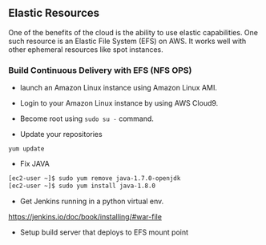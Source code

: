## Elastic Resources

One of the benefits of the cloud is the ability to use elastic capabilities.  One such resource is an Elastic File System (EFS) on AWS.  It works well with other ephemeral resources like spot instances.  

### Build Continuous Delivery with EFS (NFS OPS)


* launch an Amazon Linux instance using Amazon Linux AMI.

* Login to your Amazon Linux instance by using AWS Cloud9.

* Become root using ```sudo su -``` command.

* Update your repositories

```yum update```

* Fix JAVA

```bash
[ec2-user ~]$ sudo yum remove java-1.7.0-openjdk
[ec2-user ~]$ sudo yum install java-1.8.0
```

* Get Jenkins running in a python virtual env.

https://jenkins.io/doc/book/installing/#war-file

* Setup build server that deploys to EFS mount point